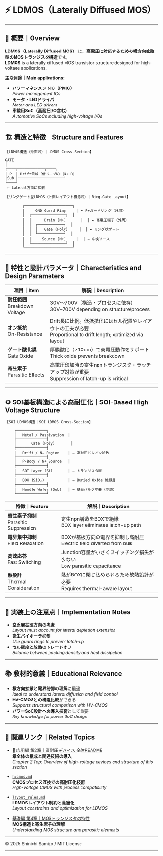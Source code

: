 # ⚡ LDMOS（Laterally Diffused MOS）

---

## 📘 概要｜Overview

**LDMOS（Laterally Diffused MOS）** は、**高電圧に対応するための横方向拡散型のMOSトランジスタ構造**です。  
**LDMOS** is a laterally diffused MOS transistor structure designed for high-voltage applications.

**主な用途｜Main applications:**

- **パワーマネジメントIC（PMIC）**  
  *Power management ICs*
- **モータ・LEDドライバ**  
  *Motor and LED drivers*
- **車載用SoC（高耐圧I/O含む）**  
  *Automotive SoCs including high-voltage I/Os*

---

## 🏗️ 構造と特徴｜Structure and Features

```text
【LDMOS構造（断面図）｜LDMOS Cross-Section】

GATE
│
┌────┬────────────┬────┐
│ P  │ Drift領域（低ドープN）│N+ D│
│Sub │─────────────────────┘
└────┘
 ← Lateral方向に拡散
```

```text
【リングゲート型LDMOS（上面レイアウト概念図）｜Ring-Gate Layout】

        ┌──────────────────────┐
        │     GND Guard Ring     │ ← P+ガードリング（外周）
        │  ┌────────────────┐  │
        │  │      Drain (N+)       │  │ ← 高電圧端子（外周）
        │  │  ┌────────────┐  │
        │  │  │   Gate (Poly)     │  │ ← リング状ゲート
        │  │  └────────────┘  │
        │  │     Source (N+)     │  │ ← 中央ソース
        │  └────────────────┘  │
        └──────────────────────┘
```

---

## 📐 特性と設計パラメータ｜Characteristics and Design Parameters

| 項目｜Item | 解説｜Description |
|--------|--------|
| **耐圧範囲**<br>Breakdown Voltage | 30V〜700V（構造・プロセスに依存）<br>30V–700V depending on structure/process |
| **オン抵抗**<br>On-Resistance | Drift長に比例。低抵抗化にはセル配置やレイアウトの工夫が必要<br>Proportional to drift length; optimized via layout |
| **ゲート酸化膜**<br>Gate Oxide | 厚膜酸化（>10nm）で高電圧動作をサポート<br>Thick oxide prevents breakdown |
| **寄生素子**<br>Parasitic Effects | 高電圧印加時の寄生npnトランジスタ・ラッチアップ対策が重要<br>Suppression of latch-up is critical |

---

## ⚙️ SOI基板構造による高耐圧化｜SOI-Based High Voltage Structure

```text
【SOI LDMOS構造｜SOI LDMOS Cross-Section】

    ┌──────────────┐
    │   Metal / Passivation  │
    ├──────────────┤
    │       Gate (Poly)       │
    ├──────────────┤
    │   Drift / N− Region    │ ← 高耐圧ドレイン拡散
    ├──────────────┤
    │   P-Body / N+ Source   │
    ├──────────────┤
    │   SOI Layer (Si)       │ ← トランジスタ層
    ├──────────────┤
    │   BOX (SiO₂)           │ ← Buried Oxide 絶縁層
    ├──────────────┤
    │   Handle Wafer (Sub)   │ ← 基板バルク不要（浮遊）
    └──────────────┘
```

| 特徴｜Feature | 解説｜Description |
|--------|--------|
| **寄生素子抑制**<br>Parasitic Suppression | 寄生npn構造をBOXで絶縁<br>BOX layer eliminates latch-up path |
| **電界集中抑制**<br>Field Relaxation | BOXが基板方向の電界を抑制し高耐圧<br>Electric field diverted from bulk |
| **高速応答**<br>Fast Switching | Junction容量が小さくスイッチング損失が少ない<br>Low parasitic capacitance |
| **熱設計**<br>Thermal Consideration | 熱がBOXに閉じ込められるため放熱設計が必要<br>Requires thermal-aware layout |

---

## 🧪 実装上の注意点｜Implementation Notes

- **空乏層拡張方向の考慮**  
  *Layout must account for lateral depletion extension*
- **寄生バイポーラ抑制**  
  *Use guard rings to prevent latch-up*
- **セル密度と放熱のトレードオフ**  
  *Balance between packing density and heat dissipation*

---

## 📚 教材的意義｜Educational Relevance

- **横方向拡散と電界制御の理解**に最適  
  *Ideal to understand lateral diffusion and field control*
- **HV-CMOSとの構造比較**ができる  
  *Supports structural comparison with HV-CMOS*
- **パワーSoC設計への導入技術**として重要  
  *Key knowledge for power SoC design*

---

## 🔗 関連リンク｜Related Topics

- [📘 応用編 第2章｜高耐圧デバイス 全体README](../d_chapter2_high_voltage_devices/README.md)  
  **章全体の構成と関連技術の導入**  
  *Chapter 2 Top: Overview of high-voltage devices and structure of this section*

- [`hvcmos.md`](./hvcmos.md)  
  **CMOSプロセス互換での高耐圧化技術**  
  *High-voltage CMOS with process compatibility*

- [`layout_rules.md`](./layout_rules.md)  
  **LDMOSレイアウト制約と最適化**  
  *Layout constraints and optimization for LDMOS*

- [基礎編 第4章｜MOSトランジスタの特性](../chapter4_mos_characteristics/)  
  **MOS構造と寄生素子の理解**  
  *Understanding MOS structure and parasitic elements*

---

© 2025 Shinichi Samizo / MIT License

---
